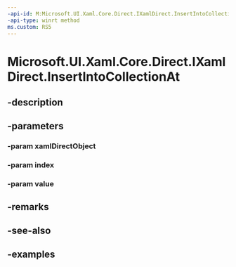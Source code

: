 ```yaml
---
-api-id: M:Microsoft.UI.Xaml.Core.Direct.IXamlDirect.InsertIntoCollectionAt(Microsoft.UI.Xaml.Core.Direct.XamlDirectObject,System.UInt32,Microsoft.UI.Xaml.Core.Direct.XamlDirectObject)
-api-type: winrt method
ms.custom: RS5
---
```


<!-- Method syntax.
public void IXamlDirect.InsertIntoCollectionAt(XamlDirectObject xamlDirectObject, UInt32 index, XamlDirectObject value)
-->

# Microsoft.UI.Xaml.Core.Direct.IXamlDirect.InsertIntoCollectionAt

## -description

## -parameters
### -param xamlDirectObject

### -param index

### -param value

## -remarks

## -see-also

## -examples

